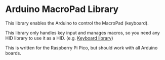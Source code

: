 # Arduino MacroPad Library

This library enables the Arduino to control the MacroPad (keyboard).

This library only handles key input and manages macros, so you need any HID library to use it as a HID. (e.g. [Keyboard library](https://github.com/arduino-libraries/Keyboard))

This is written for the Raspberry Pi Pico, but should work with all Arduino boards.

